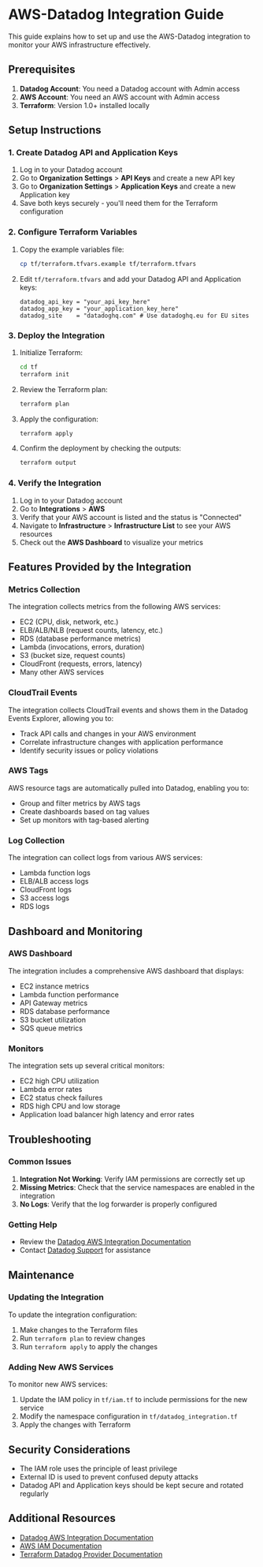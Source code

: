 # AWS-Datadog Integration Guide

This guide explains how to set up and use the AWS-Datadog integration to monitor your AWS infrastructure effectively.

## Prerequisites

1. **Datadog Account**: You need a Datadog account with Admin access
2. **AWS Account**: You need an AWS account with Admin access
3. **Terraform**: Version 1.0+ installed locally

## Setup Instructions

### 1. Create Datadog API and Application Keys

1. Log in to your Datadog account
2. Go to **Organization Settings** > **API Keys** and create a new API key
3. Go to **Organization Settings** > **Application Keys** and create a new Application key
4. Save both keys securely - you'll need them for the Terraform configuration

### 2. Configure Terraform Variables

1. Copy the example variables file:
   ```bash
   cp tf/terraform.tfvars.example tf/terraform.tfvars
   ```

2. Edit `tf/terraform.tfvars` and add your Datadog API and Application keys:
   ```hcl
   datadog_api_key = "your_api_key_here"
   datadog_app_key = "your_application_key_here"
   datadog_site    = "datadoghq.com" # Use datadoghq.eu for EU sites
   ```

### 3. Deploy the Integration

1. Initialize Terraform:
   ```bash
   cd tf
   terraform init
   ```

2. Review the Terraform plan:
   ```bash
   terraform plan
   ```

3. Apply the configuration:
   ```bash
   terraform apply
   ```

4. Confirm the deployment by checking the outputs:
   ```bash
   terraform output
   ```

### 4. Verify the Integration

1. Log in to your Datadog account
2. Go to **Integrations** > **AWS**
3. Verify that your AWS account is listed and the status is "Connected"
4. Navigate to **Infrastructure** > **Infrastructure List** to see your AWS resources
5. Check out the **AWS Dashboard** to visualize your metrics

## Features Provided by the Integration

### Metrics Collection

The integration collects metrics from the following AWS services:

- EC2 (CPU, disk, network, etc.)
- ELB/ALB/NLB (request counts, latency, etc.)
- RDS (database performance metrics)
- Lambda (invocations, errors, duration)
- S3 (bucket size, request counts)
- CloudFront (requests, errors, latency)
- Many other AWS services

### CloudTrail Events

The integration collects CloudTrail events and shows them in the Datadog Events Explorer, allowing you to:

- Track API calls and changes in your AWS environment
- Correlate infrastructure changes with application performance
- Identify security issues or policy violations

### AWS Tags

AWS resource tags are automatically pulled into Datadog, enabling you to:

- Group and filter metrics by AWS tags
- Create dashboards based on tag values
- Set up monitors with tag-based alerting

### Log Collection

The integration can collect logs from various AWS services:

- Lambda function logs
- ELB/ALB access logs
- CloudFront logs
- S3 access logs
- RDS logs

## Dashboard and Monitoring

### AWS Dashboard

The integration includes a comprehensive AWS dashboard that displays:

- EC2 instance metrics
- Lambda function performance
- API Gateway metrics
- RDS database performance
- S3 bucket utilization
- SQS queue metrics

### Monitors

The integration sets up several critical monitors:

- EC2 high CPU utilization
- Lambda error rates
- EC2 status check failures
- RDS high CPU and low storage
- Application load balancer high latency and error rates

## Troubleshooting

### Common Issues

1. **Integration Not Working**: Verify IAM permissions are correctly set up
2. **Missing Metrics**: Check that the service namespaces are enabled in the integration
3. **No Logs**: Verify that the log forwarder is properly configured

### Getting Help

- Review the [Datadog AWS Integration Documentation](https://docs.datadoghq.com/integrations/amazon_web_services/)
- Contact [Datadog Support](https://www.datadoghq.com/support/) for assistance

## Maintenance

### Updating the Integration

To update the integration configuration:

1. Make changes to the Terraform files
2. Run `terraform plan` to review changes
3. Run `terraform apply` to apply the changes

### Adding New AWS Services

To monitor new AWS services:

1. Update the IAM policy in `tf/iam.tf` to include permissions for the new service
2. Modify the namespace configuration in `tf/datadog_integration.tf`
3. Apply the changes with Terraform

## Security Considerations

- The IAM role uses the principle of least privilege
- External ID is used to prevent confused deputy attacks
- Datadog API and Application keys should be kept secure and rotated regularly

## Additional Resources

- [Datadog AWS Integration Documentation](https://docs.datadoghq.com/integrations/amazon_web_services/)
- [AWS IAM Documentation](https://docs.aws.amazon.com/IAM/latest/UserGuide/introduction.html)
- [Terraform Datadog Provider Documentation](https://registry.terraform.io/providers/DataDog/datadog/latest/docs) 